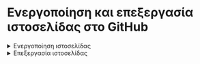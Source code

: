 # Ενεργοποίηση και επεξεργασία ιστοσελίδας στο GitHub




<details>
  <summary>Ενεργοποίηση ιστοσελίδας</summary>

Έχουμε λοιπόν δημιουργήσει ένα αντίγραφο μιας ιστοσελίδας στο δικό μας λογαριασμό

Για να την ενεργοποιήσουμε πατάμε "Settings"

![Github Webpage](github_webpage1.png)

Κατεβαίνουμε πιο κάτω και στην ενότητα "Github Pages", στο "Source",  επιλέγουμε αντί για το "None" το "Master"

![Github Webpage](github_webpage2.png)

Κατόπιν επιστρέφουμε στον κώδικά μας πατώντας "Code"

Παρατηρούμε ότι πλέον υπάρχει η επιλογή "Environment". Την πατάμε.

![Github Webpage](github_webpage3.png)

Πατάμε το πιο πρόσφατο "View Deployment"

![Github Webpage](github_webpage4.png)

Θα μας ανοίξει μία νέα καρτέλα. Αυτή είναι η ιστοσελίδα μας!

![Github Webpage](github_webpage5.png)

Πρόσεξε στο αριστερό μέρος ότι αναφέρεται μία λίστα γλυκών, με το πρώτο να είναι το Chocolate Eclair. Θα μας χρειαστεί παρακάτω.

Είναι διαθέσιμη κανονικά σε οποιονδήποτε

Για να την στείλουμε σε κάποιον άλλο να την δει, χρησιμοποιούμε τον σύνδεσμο

</details>


<details>
  <summary>Επεξεργασία ιστοσελίδας</summary>

Με τις προηγούμενες ενέργειες έχουν ανοίξει δύο καρτέλες.

Η αριστερή είναι αυτή που γράφουμε τον κώδικα και στη δεξιά εμφανίζεται η σελίδα μας.

Επιστρέφουμε στην αριστερή καρτέλα

![Github Webpage](github_webpage6.png)

Επιστρέφουμε στον κώδικα πατώντας "Code".

![Github Webpage](github_webpage7.png)

Τα τρία αρχεία με τα οποία μπορούμε να επεξεργαστούμε τη συγκεκριμένη ιστοσελίδα είναι τα index.html, style.css και kitten.jpg

Πατάμε το index.html

![Github Webpage](github_webpage8.png)

Εντοπίζουμε το "Chocolate Eclair" που είχαμε δει στην ιστοσελίδα. Αυτό θα αλλάξουμε.

![Github Webpage](github_webpage9.png)

Πατάμε το μολύβι πάνω δεξιά για να επεξεργαστούμε το αρχείο

![Github Webpage](github_webpage10.png)

Αλλάζουμε το "Chocolate Eclair" σε ό,τι θέλουμε, πχ "Σοκολατόπιτα".

Προσέχουμε να αλλάξουμε μόνο το κείμενο και όχι τα tags li που είναι δεξιά και αριστερά του

![Github Webpage](github_webpage11.png)

Πάμε πιο κάτω στη σελίδα και πατάμε "Commit Changes" για να οριστικοποιηθούν οι αλλαγές.

![Github Webpage](github_webpage12.png)

Επιστρέφουμε στην ιστοσελίδα. Μερικές φορές χρειάζεται χρόνο για να εμφανιστεί η αλλαγή. Μπορεί να χρειαστεί να πατήσουμε F5 ή Ctrl+F5 για να τη βοηθήσουμε.

Τελικά όμως θα δούμε το γλυκό που δηλώσαμε!

![Github Webpage](github_webpage13.png)

Σημείωση: Το συγκεκριμένο μάθημα έχει στηριχθεί στο παρακάτω μάθημα της Raspberry Pi Foundation
https://projects.raspberrypi.org/el-GR/projects/magazine

</details>
